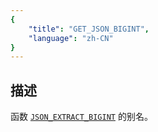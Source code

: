 ```yaml
---
{
    "title": "GET_JSON_BIGINT",
    "language": "zh-CN"
}
---
```


## 描述

函数 [`JSON_EXTRACT_BIGINT`](./json-extract-bigint.md) 的别名。
